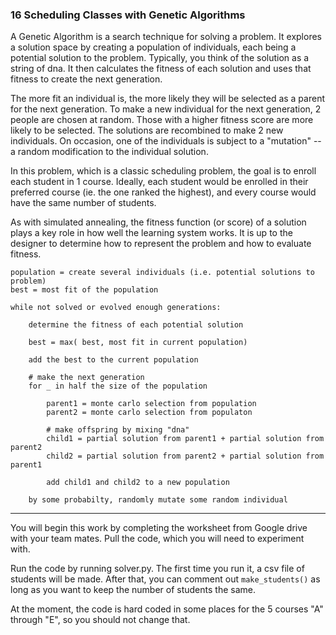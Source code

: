 ### 16 Scheduling Classes with Genetic Algorithms

A Genetic Algorithm is a search technique for solving a problem.
It explores a solution space by creating a population of individuals,
each being a potential solution to the problem. Typically, you think of the solution as a string of dna. It then calculates the fitness of each solution and uses that fitness to create the next generation.

The more fit an individual is, the more likely they will be selected as a
parent for the next generation. To make a new individual for the next
generation, 2 people are chosen at random. Those with a higher fitness score
are more likely to be selected. The solutions are recombined to make 2
new individuals. On occasion, one of the individuals is subject to a "mutation" -- a random modification to the individual solution.

In this problem, which is a classic scheduling problem, the goal is to enroll each student in 1 course. Ideally, each student would be enrolled in their preferred course (ie. the one ranked the highest), and every course would have the same number of students.

As with simulated annealing, the fitness function (or score) of a solution plays a key role in how well the learning system works. It is up to the designer to determine how to represent the problem and how to evaluate fitness.

```
population = create several individuals (i.e. potential solutions to problem)
best = most fit of the population

while not solved or evolved enough generations:
	
	determine the fitness of each potential solution
	
	best = max( best, most fit in current population)
	
	add the best to the current population
	
	# make the next generation
	for _ in half the size of the population
	
		parent1 = monte carlo selection from population
		parent2 = monte carlo selection from populaton
		
		# make offspring by mixing "dna"
		child1 = partial solution from parent1 + partial solution from parent2
		child2 = partial solution from parent2 + partial solution from parent1
		
		add child1 and child2 to a new population
	
	by some probabilty, randomly mutate some random individual 
```

<hr>

You will begin this work by completing the worksheet from Google drive with your team mates. Pull the code, which you will need to experiment with. 

Run the code by running solver.py. The first time you run it, a csv file of students will be made. After that, you can comment out `make_students()` as long as you want to keep the number of students the same.

At the moment, the code is hard coded in some places for the 5 courses "A" through "E", so you should not change that.
		
		
	




